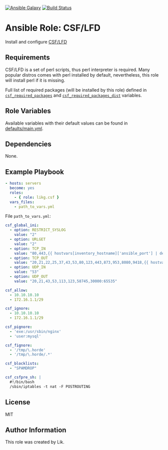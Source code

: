 [![Ansible Galaxy](https://img.shields.io/badge/role-likg.csf-blue.svg?style=flat)](https://galaxy.ansible.com/likg/csf/)
[![Build Status](https://travis-ci.org/likg/ansible-role-csf.svg?branch=master)](https://travis-ci.org/likg/ansible-role-csf)

# Ansible Role: CSF/LFD

Install and configure [CSF/LFD](https://configserver.com/cp/csf.html)

## Requirements

CSF/LFD is a set of perl scripts, thus perl interpreter is required. Many popular distros comes with perl installed by default, nevertheless, this role will install perl if it is missing.

Full list of required packages (will be installed by this role) defined in [`csf_required_packages`](defaults/main.yml#L4-L9) and [`csf_required_packages_dist`](vars/) variables.

## Role Variables

Available variables with their default values can be found in [defaults/main.yml](defaults/main.yml).

## Dependencies

None.

## Example Playbook
```yaml
- hosts: servers
  become: yes
  roles:
    - { role: likg.csf }
  vars_files:
    - path_to_vars.yml
```

File `path_to_vars.yml`:
```yaml
csf_global_ini:
  - option: RESTRICT_SYSLOG
    value: "2"
  - option: URLGET
    value: "2"
  - option: TCP_IN
    value: "80,443,{{ hostvars[inventory_hostname]['ansible_port'] | default('22') }},30000:65535"
  - option: TCP_OUT
    value: "20,21,22,25,37,43,53,80,123,443,873,953,8080,9418,{{ hostvars[inventory_hostname]['ansible_port'] | default('22') }},30000:65535"
  - option: UDP_IN
    value: "53"
  - option: UDP_OUT
    value: "20,21,43,53,113,123,58745,30000:65535"

csf_allow:
  - 10.10.10.10
  - 172.16.1.1/29

csf_ignore:
  - 10.10.10.10
  - 172.16.1.1/29

csf_pignore:
  - 'exe:/usr/sbin/nginx'
  - 'user:mysql'

csf_fignore:
  - '/tmp/\.horde'
  - '/tmp/\.horde/.*'

csf_blocklists:
  - "SPAMDROP"

csf_csfpre_sh: |
  #!/bin/bash
  /sbin/iptables -t nat -F POSTROUTING
```
## License

MIT

## Author Information

This role was created by Lik.
